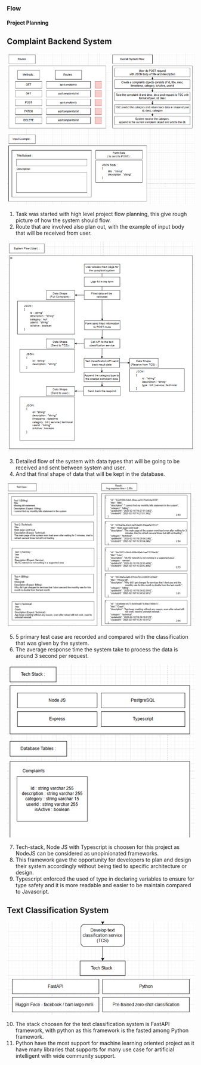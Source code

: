### Flow

#### Project Planning

## Complaint Backend System
![alt text](<Screenshot 2025-02-17 002437.png>)

1. Task was started with high level project flow planning, this give rough picture of how the system should flow.
2. Route that are involved also plan out, with the example of input body that will be received from user.

![alt text](<Screenshot 2025-02-17 001813.png>)

3. Detailed flow of the system with data types that will be going to be received and sent between system and user.
4. And that final shape of data that will be kept in the database.

![alt text](<Screenshot 2025-02-17 003913.png>)

5. 5 primary test case are recorded and compared with the classification that was given by the system.
6. The average response time the system take to process the data is around 3 second per request.

![alt text](<Screenshot 2025-02-17 002020.png>)

7. Tech-stack, Node JS with Typescript is choosen for this project as NodeJS can be considered as unopinionated frameworks.
8. This framework gave the opportunity for developers to plan and design their system accordingly without being tied to specific architecture or design.
9. Typescript enforced the used of type in declaring variables to ensure for type safety and it is more readable and easier to be maintain compared to Javascript.


## Text Classification System
![alt text](<Screenshot 2025-02-17 004407.png>)

10. The stack choosen for the text classification system is FastAPI framework, with python as this framework is the fasted among Python framework.
11. Python have the most support for machine learning oriented project as it have many libraries that supports for many use case for artificial intelligent with wide community support.
